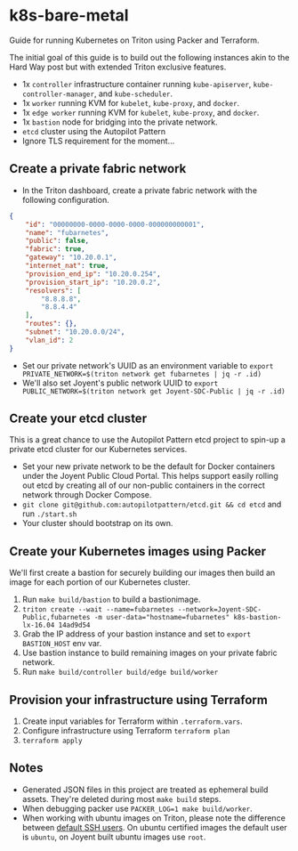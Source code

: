 # k8s-bare-metal

Guide for running Kubernetes on Triton using Packer and Terraform.

The initial goal of this guide is to build out the following instances akin to
the Hard Way post but with extended Triton exclusive features.

- 1x `controller` infrastructure container running `kube-apiserver`,
  `kube-controller-manager`, and `kube-scheduler`.
- 1x `worker` running KVM for `kubelet`, `kube-proxy`, and `docker`.
- 1x `edge worker` running KVM for `kubelet`, `kube-proxy`, and `docker`.
- 1x `bastion` node for bridging into the private network.
- `etcd` cluster using the Autopilot Pattern
- Ignore TLS requirement for the moment...

## Create a private fabric network

* In the Triton dashboard, create a private fabric network with the following
  configuration.

```json
{
    "id": "00000000-0000-0000-0000-000000000001",
    "name": "fubarnetes",
    "public": false,
    "fabric": true,
    "gateway": "10.20.0.1",
    "internet_nat": true,
    "provision_end_ip": "10.20.0.254",
    "provision_start_ip": "10.20.0.2",
    "resolvers": [
        "8.8.8.8",
        "8.8.4.4"
    ],
    "routes": {},
    "subnet": "10.20.0.0/24",
    "vlan_id": 2
}
```

* Set our private network's UUID as an environment variable to `export PRIVATE_NETWORK=$(triton network get fubarnetes | jq -r .id)`
* We'll also set Joyent's public network UUID to `export PUBLIC_NETWORK=$(triton network get Joyent-SDC-Public | jq -r .id)`

## Create your etcd cluster

This is a great chance to use the Autopilot Pattern etcd project to spin-up a
private etcd cluster for our Kubernetes services.

* Set your new private network to be the default for Docker containers under the
  Joyent Public Cloud Portal. This helps support easily rolling out etcd by
  creating all of our non-public containers in the correct network through
  Docker Compose.
* `git clone git@github.com:autopilotpattern/etcd.git && cd etcd` and run
  `./start.sh`
* Your cluster should bootstrap on its own.

## Create your Kubernetes images using Packer

We'll first create a bastion for securely building our images then build an
image for each portion of our Kubernetes cluster.

1. Run `make build/bastion` to build a bastionimage.
1. `triton create --wait --name=fubarnetes --network=Joyent-SDC-Public,fubarnetes -m user-data="hostname=fubarnetes" k8s-bastion-lx-16.04 14ad9d54`
1. Grab the IP address of your bastion instance and set to `export BASTION_HOST` env var.
1. Use bastion instance to build remaining images on your private fabric network.
1. Run `make build/controller build/edge build/worker`

## Provision your infrastructure using Terraform

1. Create input variables for Terraform within `.terraform.vars`.
1. Configure infrastructure using Terraform `terraform plan`
1. `terraform apply`

## Notes

- Generated JSON files in this project are treated as ephemeral build
  assets. They're deleted during most `make build` steps.
- When debugging packer use `PACKER_LOG=1 make build/worker`.
- When working with ubuntu images on Triton, please note the difference between
  [default SSH users][default]. On ubuntu certified images the default user is
  `ubuntu`, on Joyent built ubuntu images use `root`.

[default]: https://github.com/joyent/node-triton/issues/3#issuecomment-136519245

